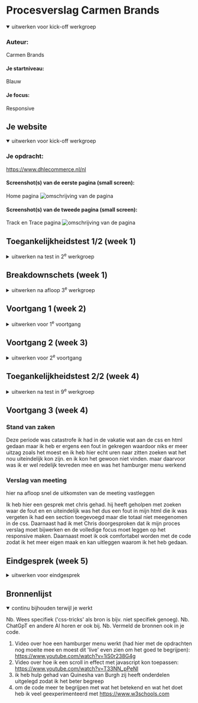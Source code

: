 # Procesverslag Carmen Brands


<details open>
  <summary>uitwerken voor kick-off werkgroep</summary>

  ### Auteur:
  Carmen Brands

  #### Je startniveau:
  Blauw

  #### Je focus:
  Responsive
</details>





## Je website

<details open>
  <summary>uitwerken voor kick-off werkgroep</summary>

  ### Je opdracht:
  https://www.dhlecommerce.nl/nl

  #### Screenshot(s) van de eerste pagina (small screen): 
  Home pagina
  <img src="readmeimages/dhlhomepagina.svg" width="375px" alt="omschrijving van de pagina">

  #### Screenshot(s) van de tweede pagina (small screen):
  Track en Trace pagina
  <img src="readmeimages/dhltrackentrace.svg" width="375px" alt="omschrijving van de pagina">
 
</details>



## Toegankelijkheidstest 1/2 (week 1)

<details>
  <summary>uitwerken na test in 2<sup>e</sup> werkgroep</summary>

  ### Toegankelijkheidstest
  <img src="readmeimages/test1blad1.png" width="375px" alt="toegankelijkheidstest">
  <img src="readmeimages/test1blad2.jpg" width="375px" alt="toegankelijkheidstest">
  <img src="readmeimages/test1blad3.jpg" width="375px" alt="toegankelijkheidstest">
  <img src="readmeimages/test1blad4.jpg" width="375px" alt="toegankelijkheidstest">
  <img src="readmeimages/test1blad5.jpg" width="375px" alt="toegankelijkheidstest">
  

  ### Bevindingen
  1. ze maken geen gebruik van darkmode 
  2. met de screenreader worden knoppen als afbeelding geroepen.
  3. geen logische volgorde met de heading levels

</details>



## Breakdownschets (week 1)

<details>
  <summary>uitwerken na afloop 3<sup>e</sup> werkgroep</summary>


  ### dynamisch deel (bijv menu): 
  <img src="readmeimages/breakdownpagina1.png" width="375px" alt="breakdown van een dynamisch deel">

  ### wellicht nog een dynamisch deel (bijv filter): 
  <img src="readmeimages/breakdownpagina2.png" width="375px" alt="breakdown van nog een dynamisch deel">

</details>





## Voortgang 1 (week 2)

<details>
  <summary>uitwerken voor 1<sup>e</sup> voortgang</summary>

  ### Stand van zaken
  ik heb de eerste 2 html pagina's gemaakt zodat ik die goed kan neerzetten voordat ik met de css begin wel. dus ik wil met het gesprek nakijken of de html goed is neergezet zodat ik verder kan. En ik ben bezig geweest met de afbeeldingen te verzamelen


  ### Verslag van meeting
  hier na afloop snel de uitkomsten van de meeting vastleggen

  ik heb hier een gesprek met sybren gehad.
  hij had een aantal dingetjes over mijn html en dat waren de volgende;
  1. geen div's gebruiken je kan ze vervangen voor articles
  2. 1 h1 per pagina de rest oplopend doen
  3. geen n2e nav in de footer
  4. afbeeldingen invoegen

  na dit gesprek zaten er dus wat fouten in de html dus die moeten aangepast worden en dan kan ik beginnen aan de css

</details>





## Voortgang 2 (week 3)

<details>
  <summary>uitwerken voor 2<sup>e</sup> voortgang</summary>

  ### Stand van zaken
  hier heb ik de html verbeterd en ben ik begonnen aan de css hier had ik wel wat moeite mee. Daarom heb ik wat meer tijd gestoken in het onderzoeken naar hoe ik de css kan neerzetten en hoe het allemaal werkt ik ben hier voornamlijk met w3school mee bezig geweest. en ik had besloten om een paar kopjes uit de html weg te laten omdat ik al genoeg moeite heb met de css en het responsive te krijgen dat ik daar al genoeg tijd aan kwijt ben


  

  ### Verslag van meeting
  hier na afloop snel de uitkomsten van de meeting vastleggen

  hier heb ik een gesprek gehad met sybren.
  ik heb hem mijn html laten nakijken op de verbeter punten daar had hij nog 1 puntje op en dat was een li toevoegen en dat heb ik gedaan. Daarnaast had ik een vraagje over mijn footer want ik wou weten hoe ik de extra opsommingstekens weg kreeg en daar heeft hij een code pen van gestuurd zodat ik daar naar kon kijken en toe passen ik kreeg het advies om we echt de focus te leggen op de css want daar liep ik wat in achter en dat ik optijd om hulp moet vragen wanneer het niet lukt met het hamburger menu.

</details>





## Toegankelijkheidstest 2/2 (week 4)

<details>
  <summary>uitwerken na test in 9<sup>e</sup> werkgroep</summary>

  ### Toegankelijkheidstest
  <img src="readmeimages/test2blad1.jpg" width="375px" alt="toegankelijkheidstest">
  <img src="readmeimages/test2blad2.jpg" width="375px" alt="toegankelijkheidstest">
  <img src="readmeimages/test2blad3.jpg" width="375px" alt="toegankelijkheidstest">
  <img src="readmeimages/test2blad4.jpg" width="375px" alt="toegankelijkheidstest">
  <img src="readmeimages/test2blad5.jpg" width="375px" alt="toegankelijkheidstest">

  ### Bevindingen
  1. Bekijk meer' word gezegd op knoppen, terwijl er iets anders staat.
  2. Afbeeldingen moeten duidelijker worden wat slaat op de tekst ernaast.
  3. de html had een paar warnings maar dat zijn punten die ze aangeven om te vervagen voor divs dus daar moet ik nog naar kijken
  4. de headings lopen nu wel logisch

</details>





## Voortgang 3 (week 4)



  ### Stand van zaken
  Deze periode was catastrofe ik had in de vakatie wat aan de css en html gedaan maar ik heb er ergens een fout in gekregen waardoor niks er meer uitzag zoals het moest en ik heb hier echt uren naar zitten zoeken wat het nou uiteindelijk kon zijn. en ik kon het gewoon niet vinden. maar daarvoor was ik er wel redelijk tevreden mee en was het hamburger menu werkend


  ### Verslag van meeting
  hier na afloop snel de uitkomsten van de meeting vastleggen

  Ik heb hier een gesprek met chris gehad.
  hij heeft geholpen met zoeken waar de fout en en uiteindelijk was het dus een fout in mijn html die ik was vergeten ik had een section toegevoegd maar die totaal niet meegenomen in de css. Daarnaast had ik met Chris doorgesproken dat ik mijn proces verslag moet bijwerken en de volledige focus moet leggen op het responsive maken. Daarnaast moet ik ook comfortabel worden met de code zodat ik het meer eigen maak en kan uitleggen waarom ik het heb gedaan.

</details>





## Eindgesprek (week 5)

<details>
  <summary>uitwerken voor eindgesprek</summary>

  ### Je uitkomst - karakteristiek screenshots:
  Home pagina
  <img src="readmeimages/dhlhomepaginaeindmobiel.jpg" width="375px" alt="omschrijving van de pagina">
  <img src="readmeimages/dhlhomepaginaeindweb.jpg" width="375px" alt="omschrijving van de pagina">

  #### Screenshot(s) van de tweede pagina :
  Track en Trace pagina
  <img src="readmeimages/dhltrackentracepaginaeindmobiel.jpg" width="375px" alt="omschrijving van de pagina">
  <img src="readmeimages/dhltenteindweb.jpg" width="375px" alt="omschrijving van de pagina">



  ### Dit ging goed/Heb ik geleerd: 
  Ik heb geleerd op de code meer eigen te maken doordat ik wat meer tijd heb geinvesteerd naar te kijken wat alles betekend en wat het doet daarnaast was ik erg blij met het hamburger menu dat die gelukt is met de hulp van een video

  <img src="readmeimages/hamburgermenu.png" width="375px" alt="top">


  ### Dit was lastig/Is niet gelukt:
  op de website van dhl zelf zit er in de footer een soort vouw menu die zodra hij kleiner wordt een dropdown menu krijgt ik heb gekeken hoe dit moest en ook gevraagd maar ik had er niet voldoende tijd voor om deze goed te krijgen dus heb ik heb gelaten zoals dat ik hem had 

  <img src="readmeimages/mijnsite1.png" width="375px" alt="bummer">
  <img src="readmeimages/mijnsite2.png" width="375px" alt="bummer">
  <img src="readmeimages/dhlsite1.png" width="375px" alt="bummer">
  <img src="readmeimages/dhlsite2.png" width="375px" alt="bummer">
</details>





## Bronnenlijst

<details open>
  <summary>continu bijhouden terwijl je werkt</summary>

  Nb. Wees specifiek ('css-tricks' als bron is bijv. niet specifiek genoeg). 
  Nb. ChatGpT en andere AI horen er ook bij.
  Nb. Vermeld de bronnen ook in je code.

  1. Video over hoe een hamburger menu werkt (had hier met de opdrachten nog moeite mee en moest dit 'live' even zien om het goed te begrijpen): https://www.youtube.com/watch?v=1iS0r238G4g
  2. Video over hoe ik een scroll in effect met javascript kon toepassen: https://www.youtube.com/watch?v=T33NN_pPeNI
  3. ik heb hulp gehad van Quinesha van Burgh zij heeft onderdelen uitgelegd zodat ik het beter begreep
  4. om de code meer te begrijpen met wat het betekend en wat het doet heb ik veel geexperimenteerd met https://www.w3schools.com

</details>